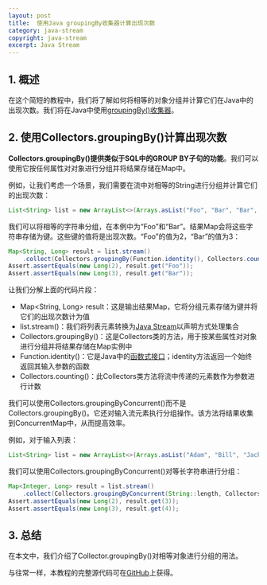 ```yaml
---
layout: post
title:  使用Java groupingBy收集器计算出现次数
category: java-stream
copyright: java-stream
excerpt: Java Stream
---
```


## 1. 概述

在这个简短的教程中，我们将了解如何将相等的对象分组并计算它们在Java中的出现次数。我们将在Java中使用[groupingBy()收集器](https://www.baeldung.com/java-groupingby-collector)。

## 2. 使用Collectors.groupingBy()计算出现次数

**Collectors.groupingBy()提供类似于SQL中的GROUP BY子句的功能**。我们可以使用它按任何属性对对象进行分组并将结果存储在Map中。

例如，让我们考虑一个场景，我们需要在流中对相等的String进行分组并计算它们的出现次数：

```java
List<String> list = new ArrayList<>(Arrays.asList("Foo", "Bar", "Bar", "Bar", "Foo"));
```

我们可以将相等的字符串分组，在本例中为“Foo”和“Bar”。结果Map会将这些字符串存储为键。这些键的值将是出现次数。“Foo”的值为2，“Bar”的值为3：

```java
Map<String, Long> result = list.stream()
    .collect(Collectors.groupingBy(Function.identity(), Collectors.counting()));
Assert.assertEquals(new Long(2), result.get("Foo"));
Assert.assertEquals(new Long(3), result.get("Bar"));
```

让我们分解上面的代码片段：

-   Map<String, Long> result：这是输出结果Map，它将分组元素存储为键并将它们的出现次数计为值
-   list.stream()：我们将列表元素转换为[Java Stream](https://www.baeldung.com/java-8-streams)以声明方式处理集合
-   Collectors.groupingBy()：这是Collectors类的方法，用于按某些属性对对象进行分组并将结果存储在Map实例中
-   Function.identity()：它是Java中的[函数式接口](https://www.baeldung.com/java-8-functional-interfaces)；identity方法返回一个始终返回其输入参数的函数
-   Collectors.counting()：此Collectors类方法将流中传递的元素数作为参数进行计数

我们可以使用Collectors.groupingByConcurrent()而不是Collectors.groupingBy()。它还对输入流元素执行分组操作。该方法将结果收集到ConcurrentMap中，从而提高效率。

例如，对于输入列表：

```java
List<String> list = new ArrayList<>(Arrays.asList("Adam", "Bill", "Jack", "Joe", "Ian"));
```

我们可以使用Collectors.groupingByConcurrent()对等长字符串进行分组：

```java
Map<Integer, Long> result = list.stream()
    .collect(Collectors.groupingByConcurrent(String::length, Collectors.counting()));
Assert.assertEquals(new Long(2), result.get(3));
Assert.assertEquals(new Long(3), result.get(4));
```

## 3. 总结

在本文中，我们介绍了Collector.groupingBy()对相等对象进行分组的用法。

与往常一样，本教程的完整源代码可在[GitHub](https://github.com/tuyucheng7/taketoday-tutorial4j/tree/master/java-core-modules/java-streams-4)上获得。
